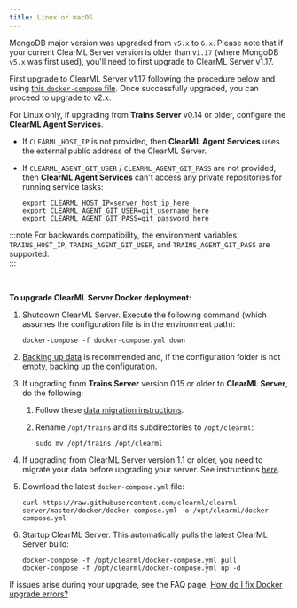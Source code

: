 ```yaml
---
title: Linux or macOS
---
```


<Collapsible title="Important: Upgrading to v2.x from v1.16.0 or older" type="info">

MongoDB major version was upgraded from `v5.x` to `6.x`. Please note that if your current ClearML Server version is older than 
`v1.17` (where MongoDB `v5.x` was first used), you'll need to first upgrade to ClearML Server v1.17.

First upgrade to ClearML Server v1.17 following the procedure below and using [this `docker-compose` file](https://github.com/clearml/clearml-server/blob/2976ce69cc91550a3614996e8a8d8cd799af2efd/upgrade/1_17_to_2_0/docker-compose.yml). Once successfully upgraded, 
you can proceed to upgrade to v2.x. 

</Collapsible>

<Collapsible title="Important: Upgrading from v0.14 or older" type="info">
  
For Linux only, if upgrading from <strong>Trains Server</strong> v0.14 or older, configure the <strong>ClearML Agent Services</strong>.

   * If ``CLEARML_HOST_IP`` is not provided, then **ClearML Agent Services** uses the external public address of the ClearML Server.
   * If ``CLEARML_AGENT_GIT_USER`` / ``CLEARML_AGENT_GIT_PASS`` are not provided, then **ClearML Agent Services** can't access any private repositories for running service tasks:

      ```
      export CLEARML_HOST_IP=server_host_ip_here
      export CLEARML_AGENT_GIT_USER=git_username_here
      export CLEARML_AGENT_GIT_PASS=git_password_here
      ```
     
:::note
For backwards compatibility, the environment variables ``TRAINS_HOST_IP``, ``TRAINS_AGENT_GIT_USER``, and ``TRAINS_AGENT_GIT_PASS`` are supported.          
:::
    
</Collapsible>

<br/>

**To upgrade ClearML Server Docker deployment:**

1. Shutdown ClearML Server. Execute the following command (which assumes the configuration file is in the environment path):
   
   ```
   docker-compose -f docker-compose.yml down
   ```

1. [Backing up data](clearml_server_linux_mac.md#backing-up-and-restoring-data-and-configuration) is recommended and, if the configuration folder is 
   not empty, backing up the configuration.
        
1. If upgrading from **Trains Server** version 0.15 or older to **ClearML Server**, do the following:

    1. Follow these [data migration instructions](clearml_server_es7_migration.md).
       
    1. Rename `/opt/trains` and its subdirectories to `/opt/clearml`:
   
       ```
       sudo mv /opt/trains /opt/clearml
       ```

1. If upgrading from ClearML Server version 1.1 or older, you need to migrate your data before upgrading your server. See instructions [here](clearml_server_mongo44_migration.md).
   
1. Download the latest `docker-compose.yml` file:

   ```
   curl https://raw.githubusercontent.com/clearml/clearml-server/master/docker/docker-compose.yml -o /opt/clearml/docker-compose.yml
   ```
   
1. Startup ClearML Server. This automatically pulls the latest ClearML Server build:
        
   ```   
   docker-compose -f /opt/clearml/docker-compose.yml pull
   docker-compose -f /opt/clearml/docker-compose.yml up -d
   ```

If issues arise during your upgrade, see the FAQ page, [How do I fix Docker upgrade errors?](../faq.md#common-docker-upgrade-errors)
